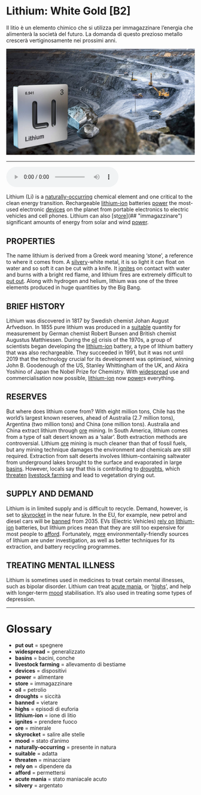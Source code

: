 # Lithium: White Gold   [B2]

Il litio è un elemento chimico che si utilizza per immagazzinare l’energia che alimenterà la società del futuro. La domanda di questo prezioso metallo crescerà vertiginosamente nei prossimi anni.

![](Lithium%20White%20Gold.jpg)

--------------

<div>
<audio controls autoplay>
    <source src="https://raw.githubusercontent.com/dartie/speakup/main/2023-03/Lithium%20White%20Gold.mp3" type="audio/mpeg">
</audio>
</div>


Lithium (Li) is a [naturally-occurring](## "presente in natura") chemical element and one critical to the clean energy transition. Rechargeable [lithium-ion](## "ione di litio") batteries [power](## "alimentare") the most-used electronic [devices](## "dispositivi") on the planet from portable electronics to electric vehicles and cell phones. Lithium can also [st[ore](## "minerale")](## "immagazzinare") significant amounts of energy from solar and wind [power](## "alimentare").

## PROPERTIES
The name lithium is derived from a Greek word meaning ‘stone’, a reference to where it comes from. A [silvery](## "argentato")-white metal, it is so light it can float on water and so soft it can be cut with a knife. It [ignites](## "prendere fuoco") on contact with water and burns with a bright red flame, and lithium fires are extremely difficult to [put out](## "spegnere"). Along with hydrogen and helium, lithium was one of the three elements produced in huge quantities by the Big Bang.

## BRIEF HISTORY
Lithium was discovered in 1817 by Swedish chemist Johan August Arfvedson. In 1855 pure lithium was produced in a [suitable](## "adatta") quantity for measurement by German chemist Robert Bunsen and British chemist Augustus Matthiessen. During the [oil](## "petrolio") crisis of the 1970s, a group of scientists began developing the [lithium-ion](## "ione di litio") battery, a type of lithium battery that was also rechargeable. They succeeded in 1991, but it was not until 2019 that the technology crucial for its development was optimised, winning John B. Goodenough of the US, Stanley Whittingham of the UK, and Akira Yoshino of Japan the Nobel Prize for Chemistry. With [widespread](## "generalizzato") use and commercialisation now possible, [lithium-ion](## "ione di litio") now [power](## "alimentare")s everything.

## RESERVES
But where does lithium come from? With eight million tons, Chile has the world’s largest known reserves, ahead of Australia (2.7 million tons), Argentina (two million tons) and China (one million tons). Australia and China extract lithium through [ore](## "minerale") mining. In South America, lithium comes from a type of salt desert known as a ‘salar’. Both extraction methods are controversial. Lithium [ore](## "minerale") mining is much cleaner than that of fossil fuels, but any mining technique damages the environment and chemicals are still required. Extraction from salt deserts involves lithium-containing saltwater from underground lakes brought to the surface and evaporated in large [basins](## "bacini, conche"). However, locals say that this is contributing to [droughts](## "siccità"), which [threaten](## "minacciare") [livestock farming](## "allevamento di bestiame") and lead to vegetation drying out. 

## SUPPLY AND DEMAND
Lithium is in limited supply and is difficult to recycle. Demand, however, is set to [skyrocket](## "salire alle stelle") in the near future. In the EU, for example, new petrol and diesel cars will be [banned](## "vietare") from 2035. EVs (Electric Vehicles) [rely on](## "dipendere da") [lithium-ion](## "ione di litio") batteries, but lithium prices mean that they are still too expensive for most people to [afford](## "permettersi"). Fortunately, m[ore](## "minerale") environmentally-friendly sources of lithium are under investigation, as well as better techniques for its extraction, and battery recycling programmes.

## TREATING MENTAL ILLNESS
Lithium is sometimes used in medicines to treat certain mental illnesses, such as bipolar disorder. Lithium can treat [acute mania](## "stato maniacale acuto"), or ‘[highs](## "episodi di euforia")’, and help with longer-term [mood](## "stato d’animo") stabilisation. It’s also used in treating some types of depression.
 

--------------

<div style = "display:block; clear:both; page-break-after:always;"></div>

# Glossary
* **put out** = spegnere
* **widespread** = generalizzato
* **basins** = bacini, conche
* **livestock farming** = allevamento di bestiame
* **devices** = dispositivi
* **power** = alimentare
* **store** = immagazzinare
* **oil** = petrolio
* **droughts** = siccità
* **banned** = vietare
* **highs** = episodi di euforia
* **lithium-ion** = ione di litio
* **ignites** = prendere fuoco
* **ore** = minerale
* **skyrocket** = salire alle stelle
* **mood** = stato d’animo
* **naturally-occurring** = presente in natura
* **suitable** = adatta
* **threaten** = minacciare
* **rely on** = dipendere da
* **afford** = permettersi
* **acute mania** = stato maniacale acuto
* **silvery** = argentato
